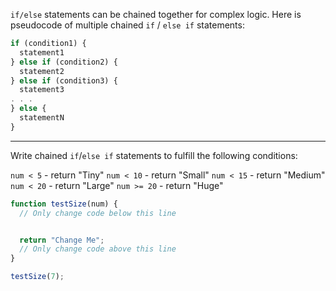 `if/else` statements can be chained together for complex logic. Here is pseudocode of multiple chained `if` / `else if` statements:

```js
if (condition1) {
  statement1
} else if (condition2) {
  statement2
} else if (condition3) {
  statement3
. . .
} else {
  statementN
}
```

------

Write chained `if`/`else if` statements to fulfill the following conditions:

`num < 5` - return "Tiny"
`num < 10` - return "Small"
`num < 15` - return "Medium"
`num < 20` - return "Large"
`num >= 20` - return "Huge"



```js
function testSize(num) {
  // Only change code below this line


  return "Change Me";
  // Only change code above this line
}

testSize(7);
```


